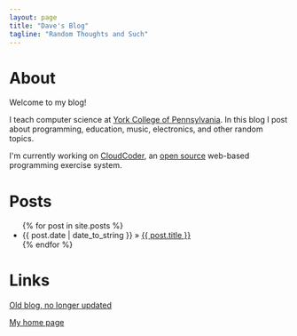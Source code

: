 ```yaml
---
layout: page
title: "Dave's Blog"
tagline: "Random Thoughts and Such"
---
```


# About

Welcome to my blog!

I teach computer science at [York College of Pennsylvania](http://www.ycp.edu/).
In this blog I post about programming, education, music, electronics, and other random
topics.

I'm currently working on [CloudCoder](http://cloudcoder.org),
an [open source](http://github.com/cloudcoderdotorg/CloudCoder) web-based programming exercise system.

# Posts

<ul class="posts">
  {% for post in site.posts %}
    <li><span>{{ post.date | date_to_string }}</span> &raquo; <a href="{{ BASE_PATH }}{{ post.url }}">{{ post.title }}</a></li>
  {% endfor %}
</ul>

# Links

[Old blog, no longer updated](http://fullofleaves.blogspot.com/)

[My home page](https://www.cs.jhu.edu/~daveho/)
